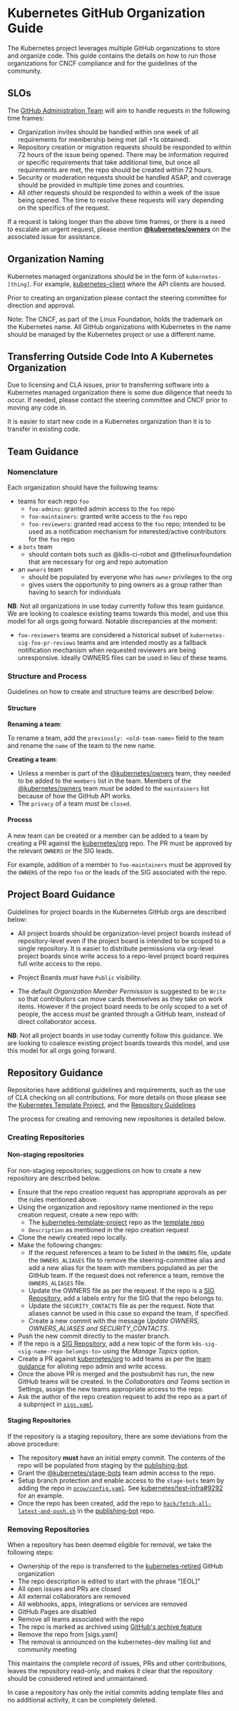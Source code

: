 # Kubernetes GitHub Organization Guide

The Kubernetes project leverages multiple GitHub organizations to store and
organize code. This guide contains the details on how to run those organizations
for CNCF compliance and for the guidelines of the community.

## SLOs

The [GitHub Administration Team] will aim to handle requests in the following
time frames:
- Organization invites should be handled within one week of all requirements for
  membership being met (all +1s obtained).
- Repository creation or migration requests should be responded to within 72
  hours of the issue being opened. There may be information required or specific
  requirements that take additional time, but once all requirements are met, the
  repo should be created within 72 hours.
- Security or moderation requests should be handled ASAP, and coverage should be
  provided in multiple time zones and countries.
- All other requests should be responded to within a week of the issue being
  opened. The time to resolve these requests will vary depending on the
  specifics of the request.

If a request is taking longer than the above time frames, or there is a need to
escalate an urgent request, please mention **[@kubernetes/owners]** on the
associated issue for assistance.

## Organization Naming

Kubernetes managed organizations should be in the form of `kubernetes-[thing]`.
For example, [kubernetes-client](https://github.com/kubernetes-client) where the
API clients are housed.

Prior to creating an organization please contact the steering committee for
direction and approval.

Note: The CNCF, as part of the Linux Foundation, holds the trademark on the
Kubernetes name. All GitHub organizations with Kubernetes in the name should be
managed by the Kubernetes project or use a different name.

## Transferring Outside Code Into A Kubernetes Organization

Due to licensing and CLA issues, prior to transferring software into a
Kubernetes managed organization there is some due diligence that needs to occur.
If needed, please contact the steering committee and CNCF prior to moving any
code in.

It is easier to start new code in a Kubernetes organization than it is to
transfer in existing code.

## Team Guidance

### Nomenclature

Each organization should have the following teams:

- teams for each repo `foo`
  - `foo-admins`: granted admin access to the `foo` repo
  - `foo-maintainers`: granted write access to the `foo` repo
  - `foo-reviewers`: granted read access to the `foo` repo; intended to be used
    as a notification mechanism for interested/active contributors for the `foo`
    repo
- a `bots` team
  - should contain bots such as @k8s-ci-robot and @thelinuxfoundation that are
    necessary for org and repo automation
- an `owners` team
  - should be populated by everyone who has `owner` privileges to the org
  - gives users the opportunity to ping owners as a group rather than having to
    search for individuals

**NB**: Not all organizations in use today currently follow this team guidance.
We are looking to coalesce existing teams towards this model, and use this model
for all orgs going forward.  Notable discrepancies at the moment:

- `foo-reviewers` teams are considered a historical subset of
  `kubernetes-sig-foo-pr-reviews` teams and are intended mostly as a fallback
  notification mechanism when requested reviewers are being unresponsive.
  Ideally OWNERS files can be used in lieu of these teams.

### Structure and Process

Guidelines on how to create and structure teams are described below:

#### Structure

**Renaming a team**:

To rename a team, add the `previously: <old-team-name>` field to the team
and rename the `name` of the team to the new name.

**Creating a team**:

- Unless a member is part of the [@kubernetes/owners] team, they needed to be
  added to the `members` list in the team. Members of the
  [@kubernetes/owners] team *must* be added to the `maintainers` list because
  of how the GitHub API works.
- The `privacy` of a team *must* be `closed`.

#### Process

A new team can be created or a member can be added to a team by
creating a PR against the [kubernetes/org] repo. The PR must be
approved by the relevant `OWNERS` or the SIG leads.

For example, addition of a member to `foo-maintainers` must be approved
by the `OWNERS` of the repo `foo` or the leads of the SIG associated
with the repo.

## Project Board Guidance

Guidelines for project boards in the Kubernetes GitHub orgs are described below:

- All project boards should be organization-level project boards instead of
repository-level even if the project board is intended to be scoped to a single
repository. It is easier to distribute permissions via org-level project boards
since write access to a repo-level project board requires full write access
to the repo.

- Project Boards *must* have `Public` visibility.

- The default _Organization Member Permission_ is suggested to be `Write` so
that contributors can move cards themselves as they take on work items.
However if the project board needs to be only scoped to a set of people,
the access *must* be granted through a GitHub team, instead of direct
collaborator access.

**NB**: Not all project boards in use today currently follow this guidance.
We are looking to coalesce existing project boards towards this model, and use
this model for all orgs going forward.

## Repository Guidance

Repositories have additional guidelines and requirements, such as the use of CLA
checking on all contributions. For more details on those please see the
[Kubernetes Template
Project](https://github.com/kubernetes/kubernetes-template-project), and the
[Repository Guidelines](kubernetes-repositories.md)

The process for creating and removing new repositories is detailed below.

### Creating Repositories

#### Non-staging repositories

For non-staging repositories, suggestions on how to create
a new repository are described below.

  * Ensure that the repo creation request has appropriate approvals
  as per the rules mentioned above.
  * Using the organization and repository name mentioned in the repo creation
  request, create a new repo with:
    * The [kubernetes-template-project] repo as the [template repo]
    * `Description` as mentioned in the repo creation request
  * Clone the newly created repo locally.
  * Make the following changes:
    * If the request references a team to be listed in the `OWNERS`
    file, update the `OWNERS_ALIASES` file to remove the steering-committee
    alias and add a new alias for the team with members populated as per the
    GitHub team. If the request does not reference a team, remove the
    `OWNERS_ALIASES` file.
    * Update the OWNERS file as per the request. If the repo is a
    [SIG Repository], add a labels entry for the SIG that the repo belongs to.
    * Update the `SECURITY_CONTACTS` file as per the request. Note that aliases
    cannot be used in this case so expand the team, if specified.
    * Create a new commit with the message *Update OWNERS, OWNERS_ALIASES and
    SECURITY_CONTACTS*.
  * Push the new commit directly to the master branch.
  * If the repo is a [SIG Repository], add a new topic of the form
  `k8s-sig-<sig-name-repo-belongs-to>` using the *Manage Topics* option.
  * Create a PR against [kubernetes/org] to add teams as per the [team guidance](#team-guidance)
  for alloting repo admin and write access.
  * Once the above PR is merged and the postsubmit has run, the new GitHub teams
  will be created. In the *Collaborators and Teams* section in Settings,
  assign the new teams appropriate access to the repo.
  * Ask the author of the repo creation request to add the repo
  as a part of a subproject in [`sigs.yaml`](/sigs.yaml).

#### Staging Repositories

If the repository is a staging repository, there are some deviations
from the above procedure:

  * The repository **must** have an initial empty commit. The contents of the
  repo will be populated from staging by the [publishing-bot].
  * Grant the [@kubernetes/stage-bots] team admin access to the repo.
  * Setup branch protection and enable access to the
  `stage-bots` team by adding the repo in
  [`prow/config.yaml`](https://git.k8s.io/test-infra/prow/config.yaml). See
  [kubernetes/test-infra#9292](https://github.com/kubernetes/test-infra/pull/9292)
  for an example.
  * Once the repo has been created, add the repo to
  [`hack/fetch-all-latest-and-push.sh`](https://git.k8s.io/publishing-bot/hack/fetch-all-latest-and-push.sh)
  in the [publishing-bot] repo.

<!-- TODO: Add suggestions for how to migrate existing repos -->

### Removing Repositories

When a repository has been deemed eligible for removal, we take the following
steps:

  * Ownership of the repo is transferred to the [kubernetes-retired] GitHub
    organization
  * The repo description is edited to start with the phrase "[EOL]"
  * All open issues and PRs are closed
  * All external collaborators are removed
  * All webhooks, apps, integrations or services are removed
  * GitHub Pages are disabled
  * Remove all teams associated with the repo
  * The repo is marked as archived using [GitHub's archive feature]
  * Remove the repo from [sigs.yaml]
  * The removal is announced on the kubernetes-dev mailing list and community
    meeting

This maintains the complete record of issues, PRs and other contributions,
leaves the repository read-only, and makes it clear that the repository should
be considered retired and unmaintained.

In case a repository has only the initial commits adding template files
and no additional activity, it can be completely deleted.

[GitHub Administration Team]:
/github-management/README.md#github-administration-team
[GitHub's archive feature]:
https://help.github.com/articles/archiving-a-github-repository/
[@kubernetes/owners]: https://github.com/orgs/kubernetes/teams/owners
[kubernetes/org]: https://github.com/kubernetes/org
[publishing-bot]: https://github.com/kubernetes/publishing-bot
[@kubernetes/stage-bots]: https://github.com/orgs/kubernetes/teams/stage-bots
[kubernetes-retired]: https://github.com/kubernetes-retired
[kubernetes-template-project]: https://github.com/kubernetes/kubernetes-template-project
[SIG Repository]: /github-management/kubernetes-repositories.md##sig-repositories
[template repo]: https://help.github.com/en/articles/creating-a-repository-from-a-template
